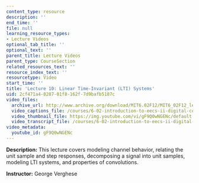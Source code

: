 ```yaml
---
content_type: resource
description: ''
end_time: ''
file: null
learning_resource_types:
- Lecture Videos
optional_tab_title: ''
optional_text: ''
parent_title: Lecture Videos
parent_type: CourseSection
related_resources_text: ''
resource_index_text: ''
resourcetype: Video
start_time: ''
title: 'Lecture 10: Linear Time-Invariant (LTI) Systems'
uid: 2cf471a4-8287-01f8-162f-7d9bafb5187c
video_files:
  archive_url: http://www.archive.org/download/MIT6.02F12/MIT6_02F12_lec10_300k.mp4
  video_captions_file: /courses/6-02-introduction-to-eecs-ii-digital-communication-systems-fall-2012/5e137b8ea31352e5a3be1a4f35878fcb_gF9Q0wNGENc.vtt
  video_thumbnail_file: https://img.youtube.com/vi/gF9Q0wNGENc/default.jpg
  video_transcript_file: /courses/6-02-introduction-to-eecs-ii-digital-communication-systems-fall-2012/32e0855495bb08c20ed18b4c99c386d9_gF9Q0wNGENc.pdf
video_metadata:
  youtube_id: gF9Q0wNGENc
---
```


**Description:** This lecture covers modeling channel behavior, relating the unit sample and step responses, decomposing a signal into unit samples, modeling LTI systems, and properties of convolutions.

**Instructor:** George Verghese
